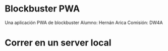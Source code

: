 # Blockbuster PWA
Una aplicación PWA de blockbuster
Alumno: Hernán Arica
Comisión: DW4A
# Correr en un server local
